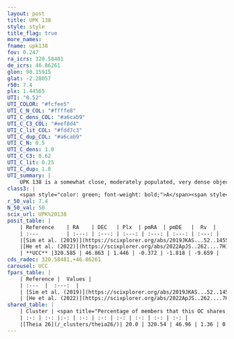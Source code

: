 ```yaml
---
layout: post
title: UPK 138
style: style
title_flag: true
more_names: 
fname: upk138
fov: 0.247
ra_icrs: 320.58481
de_icrs: 46.86261
glon: 90.15915
glat: -2.28057
r50: 7.4
plx: 1.44565
UTI: "0.52"
UTI_COLOR: "#fcfee5"
UTI_C_N_COL: "#ffffe8"
UTI_C_dens_COL: "#a6cab9"
UTI_C_C3_COL: "#eef8d4"
UTI_C_lit_COL: "#fdd7c3"
UTI_C_dup_COL: "#a6cab9"
UTI_C_N: 0.5
UTI_C_dens: 1.0
UTI_C_C3: 0.62
UTI_C_lit: 0.25
UTI_C_dup: 1.0
UTI_summary: |
    UPK 138 is a somewhat close, moderately populated, very dense object of intermediate C3 quality. It is poorly studied in the literature. This object shares a small percentage of members with a later reported entry.
class3: |
    <span style="color: green; font-weight: bold;">A</span><span style="color: red; font-weight: bold;">C</span>
r_50_val: 7.4
N_50_val: 50
scix_url: UPK%20138
posit_table: |
    | Reference    | RA    | DEC   | Plx  | pmRA  | pmDE   |  Rv  |
    | :---         | :---: | :---: | :---: | :---: | :---: | :---: |
    |[Sim et al. (2019)](https://scixplorer.org/abs/2019JKAS...52..145S) | 320.684 | 46.859 | -- | -0.41 | -1.78 | -- |
    |[He et al. (2022)](https://scixplorer.org/abs/2022ApJS..262....7H) | 320.596 | 46.83 | 1.457 | -0.355 | -1.794 | -- |
    | **UCC** |320.585 | 46.863 | 1.446 | -0.372 | -1.818 | -9.659 | 
cds_radec: 320.58481,+46.86261
carousel: UCC
fpars_table: |
    | Reference |  Values |
    | :---  |  :---:  |
    | [Sim et al. (2019)](https://scixplorer.org/abs/2019JKAS...52..145S) | `d_pc=681, log(age)=6.5` |
    | [He et al. (2022)](https://scixplorer.org/abs/2022ApJS..262....7H) | `A0=2.6, logAge=6.3` |
shared_table: |
    | Cluster | <span title="Percentage of members that this OC shares with the ones listed">%</span>   | RA   | DEC   | Plx   | pmRA  | pmDE  | Rv | UTI |
    | :-: | :-: |:-: | :-: | :-: | :-: | :-: | :-: | :-: |
    |[Theia 26](/_clusters/theia26/)| 20.0 | 320.54 | 46.96 | 1.36 | 0.33 | -1.89 | 8.75 |0.17 |
---
```

